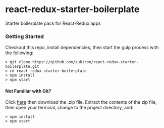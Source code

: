 # react-redux-starter-boilerplate

Starter boilerplate pack for React-Redux apps

### Getting Started
Checkout this repo, install dependencies, then start the gulp process with the following:

```
> git clone https://github.com/kukiron/react-redux-starter-boilerplate.git
> cd react-redux-starter-boilerplate
> npm install
> npm start
```

#### Not Familiar with Git?
Click [here](https://github.com/kukiron/react-redux-starter-boilerplate) then download the .zip file.  Extract the contents of the zip file, then open your terminal, change to the project directory, and:

```
> npm install
> npm start
```
